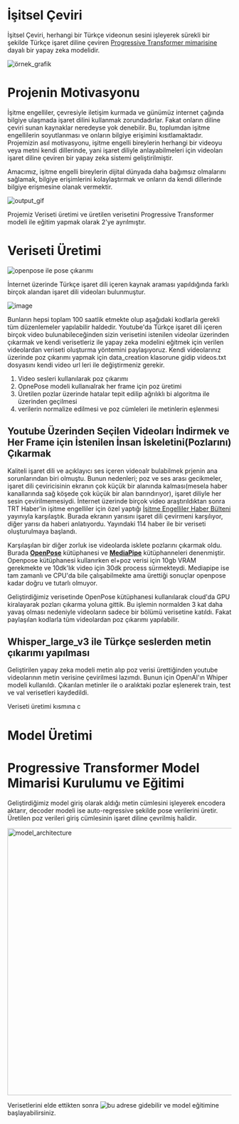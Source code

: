 # İşitsel Çeviri

İşitsel Çeviri, herhangi bir Türkçe videonun sesini işleyerek sürekli bir şekilde Türkçe işaret diline çeviren [Progressive Transformer mimarisine](https://arxiv.org/pdf/2004.14874) dayalı bir yapay zeka modelidir.

![örnek_grafik](https://github.com/user-attachments/assets/9712cd36-baf5-4355-8ac6-6ac494f72aed)

# Projenin Motivasyonu
İşitme engelliler, çevresiyle iletişim kurmada ve günümüz internet çağında bilgiye ulaşmada işaret dilini kullanmak zorundadırlar. Fakat onların diline çeviri sunan kaynaklar neredeyse yok denebilir. Bu, toplumdan işitme engellilerin soyutlanması ve onların bilgiye erişimini kısıtlamaktadır. Projemizin asıl motivasyonu, işitme engelli bireylerin herhangi bir videoyu veya metni kendi dillerinde, yani işaret diliyle anlayabilmeleri için videoları işaret diline çeviren bir yapay zeka sistemi geliştirilmiştir.

Amacımız, işitme engelli bireylerin dijital dünyada daha bağımsız olmalarını sağlamak, bilgiye erişimlerini kolaylaştırmak ve onların da kendi dillerinde bilgiye erişmesine olanak vermektir.

![output_gif](https://github.com/user-attachments/assets/87ac29d6-a278-4498-8512-9f98c3168229)

Projemiz Veriseti üretimi ve üretilen verisetini Progressive Transformer modeli ile eğitim yapmak olarak 2'ye ayrılmıştır. 

# Veriseti Üretimi
![openpose ile pose çıkarımı](https://github.com/user-attachments/assets/d115ebfd-4f09-411c-b5af-720d7597713f)

İnternet üzerinde Türkçe işaret dili içeren kaynak araması yapıldığında farklı birçok alandan işaret dili videoları bulunmuştur.

![image](https://github.com/user-attachments/assets/1281ffc6-ad27-4cad-ac12-b0f655973a08)

Bunların hepsi toplam 100 saatlik etmekte olup aşağıdaki kodlarla gerekli tüm düzenlemeler yapılabilir haldedir.
Youtube'da Türkçe işaret dili içeren birçok video bulunabileceğinden sizin verisetini istenilen videolar üzerinden çıkarmak ve kendi verisetleriz ile yapay zeka modelini eğitmek için verilen videolardan veriseti oluşturma yöntemini paylaşıyoruz.
Kendi videolarınız üzerinde poz çıkarımı yapmak için data_creation klasorune gidip videos.txt dosyasını kendi video url leri ile değiştirmeniz gerekir. 
1. Video sesleri kullanılarak poz çıkarımı
2. OpnePose modeli kullanıalrak her frame için poz üretimi
3. Üretilen pozlar üzerinde hatalar tepit edilip ağrılıklı bi algoritma ile üzerinden geçilmesi
4. verilerin normalize edilmesi ve poz cümleleri ile metinlerin eşlenmesi

## Youtube Üzerinden Seçilen Videoları İndirmek ve Her Frame için İstenilen İnsan İskeletini(Pozlarını) Çıkarmak
Kaliteli işaret dili ve açıklayıcı ses içeren videoalr bulabilmek prjenin ana sorunlarından biri olmuştu. Bunun nedenleri; poz ve ses arası gecikmeler, işaret dili çeviricisinin ekranın çok küçük bir alanında kalması(mesela haber kanallarında sağ köşede çok küçük bir alan barındırıyor), işaret diliyle her sesin çevirilmemesiydi.
İnternet üzerinde birçok video araştırıldıktan sonra TRT Haber'in işitme engelliler için özel yaptığı [İşitme Engelliler Haber Bülteni](https://www.youtube.com/playlist?list=PLZ5AxhlnKvj5PGmTHgFPyv7N1X3ScdpWh) yayınıyla karşılaştık. Burada ekranın yarısını işaret dili çevirmeni karşılıyor, diğer yarısı da haberi anlatıyordu. Yayındaki 114 haber ile bir veriseti oluşturulmaya başlandı. 

Karşılaşılan bir diğer zorluk ise videolarda isklete pozlarını çıkarmak oldu. Burada [**OpenPose**](https://github.com/CMU-Perceptual-Computing-Lab/openpose/tree/v1.7.0) kütüphanesi ve [**MediaPipe**](https://github.com/google-ai-edge/mediapipe) kütüphanneleri denenmiştir. Openpose kütüphanesi kullanırken el+poz verisi için 10gb VRAM gerekmekte ve 10dk'lık video için 30dk process sürmekteydi. Mediapipe ise tam zamanlı ve CPU'da bile çalışabilmekte ama ürettiği sonuçlar openpose kadar doğru ve tutarlı olmuyor.

Geliştirdiğimiz verisetinde OpenPose kütüphanesi kullanılarak cloud'da GPU kiralayarak pozları çıkarma yoluna gittik. Bu işlemin normalden 3 kat daha yavaş olması nedeniyle videoların sadece bir bölümü verisetine katıldı. Fakat paylaşılan kodlarla tüm videolardan poz çıkarımı yapılabilir.

## Whisper_large_v3 ile Türkçe seslerden metin çıkarımı yapılması
Geliştirilen yapay zeka modeli metin alıp poz verisi ürettiğinden youtube videolarının metin verisine çevirilmesi lazımdı. Bunun için OpenAI'ın Whiper modeli kullanıldı. Çıkarılan metinler ile o aralıktaki pozlar eşlenerek train, test ve val verisetleri kaydedildi.

Veriseti üretimi kısmına c


# Model Üretimi

# Progressive Transformer Model Mimarisi Kurulumu ve Eğitimi
Geliştirdiğimiz model giriş olarak aldığı metin cümlesini işleyerek encodera aktarır, decoder modeli ise auto-regressive şekilde pose verilerini üretir. Üretilen poz verileri giriş cümlesinin işaret diline çevrilmiş halidir.

<img src="https://github.com/user-attachments/assets/9980cb33-2947-43a8-b54d-63581d861fdd" alt="model_architecture" width="600" height="600">

Verisetlerini elde ettikten sonra ![bu adrese](https://github.com/enes3774/isitsel-ceviri/tree/main/model) gidebilir ve model eğitimine başlayabilirsiniz.

